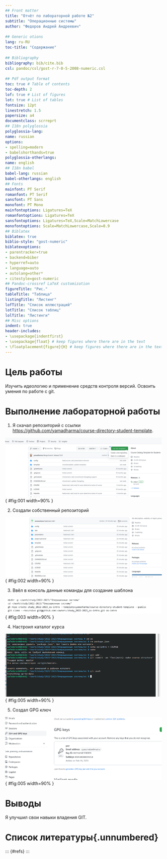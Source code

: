 ```yaml
---
## Front matter
title: "Отчёт по лабораторной работе №2"
subtitle: "Операционные системы"
author: "Федоров Андрей Андреевич"

## Generic otions
lang: ru-RU
toc-title: "Содержание"

## Bibliography
bibliography: bib/cite.bib
csl: pandoc/csl/gost-r-7-0-5-2008-numeric.csl

## Pdf output format
toc: true # Table of contents
toc-depth: 2
lof: true # List of figures
lot: true # List of tables
fontsize: 12pt
linestretch: 1.5
papersize: a4
documentclass: scrreprt
## I18n polyglossia
polyglossia-lang:
name: russian
options:
- spelling=modern
- babelshorthands=true
polyglossia-otherlangs:
name: english
## I18n babel
babel-lang: russian
babel-otherlangs: english
## Fonts
mainfont: PT Serif
romanfont: PT Serif
sansfont: PT Sans
monofont: PT Mono
mainfontoptions: Ligatures=TeX
romanfontoptions: Ligatures=TeX
sansfontoptions: Ligatures=TeX,Scale=MatchLowercase
monofontoptions: Scale=MatchLowercase,Scale=0.9
## Biblatex
biblatex: true
biblio-style: "gost-numeric"
biblatexoptions:
- parentracker=true
- backend=biber
- hyperref=auto
- language=auto
- autolang=other*
- citestyle=gost-numeric
## Pandoc-crossref LaTeX customization
figureTitle: "Рис."
tableTitle: "Таблица"
listingTitle: "Листинг"
lofTitle: "Список иллюстраций"
lotTitle: "Список таблиц"
lolTitle: "Листинги"
## Misc options
indent: true
header-includes:
- \usepackage{indentfirst}
- \usepackage{float} # keep figures where there are in the text
- \floatplacement{figure}{H} # keep figures where there are in the text
---
```


# Цель работы


Изучить идеологию и применение средств контроля версий.
Освоить умения по работе с git.


# Выполнение лабораторной работы

1. Я скачал репозиторий с ссылки https://github.com/yamadharma/course-directory-student-template.

![репозиторий](image/1.png){ #fig:001 width=90% }

2. Создали собственный репозиторий

![создание репозитория](image/2.png){ #fig:002 width=90% }

3. Ввёл в консоль данные команды для создание шаблона

![консоль](image/3.png){ #fig:003 width=90% }

4. Настроил каталог курса

![консоль](image/4.png){ #fig:005 width=90% }

5. Создал GPG ключ

![гитхаб](image/5.png){ #fig:005 width=90% }


# Выводы

Я улучшил свои навыки владения GIT.

# Список литературы{.unnumbered}

::: {#refs}
:::
